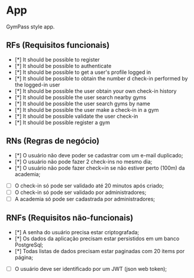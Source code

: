 # App

GymPass style app.

## RFs (Requisitos funcionais)

- [*] It should be possible to register
- [*] It should be possible to authenticate
- [*] It should be possible to get a user's profile logged in
- [*] It should be possible to obtain the number d check-in performed by the logged-in user
- [*] It should be possible the user obtain your own check-in history
- [*] It should be possible the user search nearby gyms
- [*] It should be possible the user search gyms by name
- [*] It should be possible the user make a check-in in a gym
- [*] It should be possible validate the user check-in
- [*] It should be possible register a gym


## RNs (Regras de negócio)

- [*] O usuário não deve poder se cadastrar com um e-mail duplicado;
- [*] O usuário não pode fazer 2 check-ins no mesmo dia;
- [*] O usuário não pode fazer check=in se não estiver perto (100m) da academia;
- [ ] O check-in só pode ser validado até 20 minutos após criado;
- [ ] O check-in só pode ser validado por administradores;
- [ ] A academia só pode ser cadastrada por administradores;

## RNFs (Requisitos não-funcionais)

- [*] A senha do usuário precisa estar criptografada;
- [*] Os dados da aplicação precisam estar persistidos em um banco PostgreSql;
- [*] Todas listas de dados precisam estar paginadas com 20 items por página;
- [ ] O usuário deve ser identificado por um JWT (json web token);